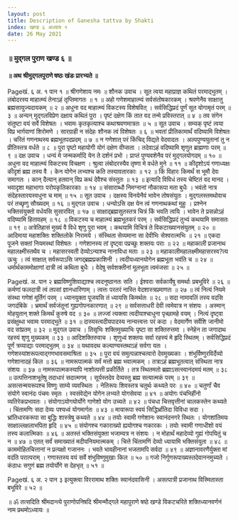 ```yaml
---
layout: post
title: Description of Ganesha tattva by Shakti
index: खण्ड ६ अध्याय १
date: 26 May 2021
---
```


<h3>
 ॥ मुद्गल पुराण खण्ड ६ ॥ 
</h3>

<h4>
 ॥ अथ श्रीमुद्गलपुराणे षष्ठः खंडः प्रारभ्यते ॥
</h4>
Pageखं. ६ अ. १ पान १
 ॥ श्रीगणेशाय नमः ॥
शौनक उवाच ।
सूत त्वया महाप्राज्ञ कथितं परमाद्भुतम् ।
लंबोदरस्य माहात्म्यं तेनाऽहं तृप्तिमागतः ॥ १ ॥
अहो गणेशमाहात्म्यं सर्वसंतोषकारकम् ।
श्रवणेनैव साक्षात्तु ब्रह्मसायुज्यदायकम् ॥ २ ॥
अधुना वद माहात्म्यं विकटस्य विशेषवित् ।
सर्वसिद्धिप्रदं पूर्णं सूत योगामृतं परम् ॥ ३ ॥
अन्यन् मुद्गलविप्रेण दक्षाय कथितं पुरा ।
पृष्टं दक्षेण किं तात वद तन्मे प्रविस्तरात् ॥ ४ ॥
तव संगेन संतुष्टा वयं सर्वे विशेषतः ।
भवामः कृतकृत्याश्च कथाश्रवणमात्रतः ॥ ५ ॥
सूत उवाच ।
सम्यक् पृष्टं त्वया विप्र भार्गवाणां शिरोमणे ।
सारग्राही न संदेहः शौनक त्वं विशेषतः ॥ ६ ॥
भवतां प्रीतिकामार्थं वदिष्यामि विशेषतः ।
चरितं गणनाथस्य ब्रह्मभूतपदप्रदम् ॥ ७ ॥
न गणेशात् परं किंचिद् विद्यते वेदवादतः ।
अल्पपुण्ययुतानां तु न प्रीतिस्तत्र वर्धते ॥ ८ ॥
पुरा पृष्टो महायोगी योगं दक्षेण वीप्सता ।
तदेवाऽहं वदिष्यामि शृणुत ब्राह्मणाः परम् ॥ ९ ॥
दक्ष उवाच ।
धन्यं मे जन्मकर्मादि येन ते दर्शनं प्रभो ।
प्राप्तं पुण्यवशेनैव परं मुद्गलयोगदम् ॥ १० ॥
अधुना वद माहात्म्यं विकटस्य विचक्षण ।
श्रुत्वा लंबोदरस्यैव तृष्णा मे वर्धते मुने ॥ ११ ॥
कीदृशोऽयं गणाध्यक्षः कीदृशं ब्रह्म तस्य वै ।
केन योगेन लभ्यश्च कति तस्यावतारकाः ॥ १२ ॥
किं विहारः किमर्थं स भूमौ देवः समागतः ।
कान् दैत्यान् हतवान् विप्र कथं देवैश्च संस्तुतः ॥ १३ ॥
इत्यादि विविधं तस्य चेष्टितं वद मानद ।
भवादृशा महाभागाः परोपकृतिकारकाः ॥ १४ ॥
संसाराब्धौ निमग्नानां नौकारूपा मता बुधैः ।
भवंतो नात्र संदेहस्तारयस्वधुना च माम् ॥ १५ ॥
सूत उवाच ।
दक्षस्य विनयेनैवं भावेन तोषसंयुतः ।
मुद्गलस्तमथोवाच परं तच्छृणु सौख्यदम् ॥ १६ ॥
मुद्गल उवाच ।
धन्योऽसि दक्ष येन त्वं गणनाथकथां मुहुः ।
प्रश्नेन भक्तिसंयुक्तो वर्धयसि सुसारवित् ॥ १७ ॥
साक्षाद्ब्रह्मसुतस्तत्र चित्रं किं भवति त्वयि ।
भावेन ते प्रसन्नोऽहं वदिष्यामि हितावहम् ॥ १८ ॥
विकटस्य च माहात्म्यं ब्रह्मभूतकरं परम् ।
सर्वसिद्धिप्रदं तुभ्यं कथयामि समासतः ॥ १९ ॥
अत्रेतिहासं मुख्यं वै विधे शृणु पुरा भवम् ।
कथयामि विचित्रं ते विकटाख्यानसंयुतम् ॥ २० ॥
आदिमाया महाशक्तिः शक्तिलोके निरामये ।
संस्थिता सेव्यमाना सा देवीभिः सेश्वरात्मभिः ॥ २१ ॥
एकदा पूजने सक्तां नियमस्थां विशेषतः ।
गणेशानस्य तां दृष्ट्वा पप्रच्छुः शक्तयः पराः ॥ २२ ॥
महाकाली प्रजानाथ महालक्ष्मीस्तथैव च ।
महासरस्वती देव्योऽन्याश्च नानाविधा मताः ॥ २३ ॥
महाकालीमहालक्ष्मीमहासरस्व?त्य ऊचुः ।
त्वं साक्षात् सर्वरूपाऽसि जगद्ब्रह्मप्रकाशिनी ।
त्वदीयध्यानयोगेन ब्रह्मभूता भवंति च ॥ २४ ॥
धर्मार्थकाममोक्षाणां दात्री त्वं कथिता बुधैः ।
वेदेषु सर्वशक्तीनां मूलभूता त्वमंजसा ॥ २५ ॥

Pageखं. अ. पान २
ब्रह्मविष्णुशिवाद्याश्च त्वदनुष्ठानतः सति ।
ईश्वराः सर्वकार्येषु समर्थाः प्रबभूविरे ॥ २६ ॥
कर्मणां फलदात्री त्वं तपसां ज्ञानधारिणाम् ।
त्वत्तः परतरं नास्ति वेदशास्त्रप्रमाणतः ॥ २७ ॥
त्वं नित्यं नियमे संस्था गणेशं मूर्तिगं परम् ।
ध्यानयुक्ता पूजयसि तं ध्यायसि किमर्थतः ॥ २८ ॥
सदा नामावलिं तस्य वदसि जगदंबिके ।
भ्रमार्थं सर्वजंतूनां गुह्यगोपनकारणात् ॥ २९ ॥
सर्वसत्ताधरी देवी त्वमेवात्र न संशयः ।
अस्मान् मोहयुतान् शक्ते किमर्थं कुरुषे वद ॥ ३० ॥
लज्जां त्यक्त्वा त्वदीयाश्चाधुना पृच्छामहे वयम् ।
नित्यं दृष्ट्वा प्रसंक्षुब्धा भवामः परमाद्भुते ॥ ३१ ॥
दास्यस्त्वदीयपादस्य नान्यत्त्वत्तः परं कदा ।
वेदमार्गेण सर्वेशि जानीमो वद सांप्रतम् ॥ ३२ ॥
मुद्गल उवाच ।
तिसृभिः शक्तिमुख्याभिः पृष्टा सा शक्तिरुत्तमा ।
स्नेहेन ता जगादाथ रहस्यं शृणु मुख्यकम् ॥ ३३ ॥
आदिशक्तिरुवाच ।
शृणुध्वं शक्तयः सर्वा रहस्यं मे हृदि स्थितम् ।
सर्वसिद्धिप्रदं पूर्णं त्रय्याद्याः परमाद्भुतम् ॥ ३४ ॥
यथावदथ कल्याण्यस्तथाऽहं सर्वगा यतः ।
गणेशस्यांशरूपत्वाद्गणभावसमाश्रिता ॥ ३५ ॥
पुरा वयं समुत्पन्नाश्चत्वारो देवमुख्यकाः ।
शंभुर्विष्णुरविर्देव्यो गणेशानादहं किल ॥ ३६ ॥
नामरूपात्मकं सर्वं मत्तो ब्रह्म भवात्मकम् ।
तत्राऽहं ब्रह्मभूतत्वात् संस्थिता नात्र संशयः ॥ ३७ ॥
नामरूपात्मकस्यापि नाशोत्पत्ती प्रकीर्तिते ।
तत्र स्थितमतो ब्रह्माऽसत्स्वानंदमयं मतम् ॥ ३८ ॥
उत्पत्तिनाशभूतेषु तदाधारं सदात्मगम् ।
सूर्यस्तदेव देव्यस्तु ब्रह्म सत्यात्मकं परम् ॥ ३९ ॥
असत्सन्मयरूपश्च विष्णुः साम्ये व्यवस्थितः ।
नेतिरूपः शिवस्तत्र चतुर्थः कथ्यते परः ॥ ४० ॥
चतुर्णां चैव संयोगे स्वानंदः पंचमः स्मृतः ।
स्वसंवेद्येन योगेन लभ्यते योगसेवया ॥ ४१ ॥
अयोगः पंचभिर्हीनो व्यतिरेकप्रभावतः ।
संयोगाऽयोगयोर्योगे गाणेशो योग उच्यते ॥ ४२ ॥
पंचधा चित्तवृत्तीनां चालकस्तेन कथ्यते ।
चिंतामणिः सदा देव्यः पश्यध्वं योगमार्गतः ॥ ४३ ॥
मायारूपा स्वयं सिद्धिर्भ्रांतिदा विविधा सदा ।
भ्रांतिधारकरूपा सा बुद्धिः शास्त्रेषु कथ्यते ॥ ४४ ॥
तयोः स्वामी गणेशानः स्वानंदनगरे स्थितः ।
योगशांतिमयः साक्षाल्लक्षलाभपिता हृदि ॥ ४५ ॥
संयोगश्च गकाराख्यो ह्ययोगश्च णकारकः ।
तयोः स्वामी गणाधीशो वयं तस्य कलात्मिकाः ॥ ४६ ॥
अतस्तं भक्तिसंयुक्ता भजाम्यत्र न संशयः ।
न मोहार्थं महादेव्यो गुह्यं गोपयितुं च न ॥ ४७ ॥
एतत् सर्वं समाख्यातं मदीयनियमात्मकम् ।
चित्ते चिंतामणिं देव्यो ध्यायामि भक्तिसंयुता ॥ ४८ ॥
काममोहितचित्तानां न प्रत्यक्षो गजाननः ।
भवते भावहीनानां भजतामपि सर्वदा ॥ ४९ ॥
अज्ञानावरणैर्युक्ता मां वदंति परात्पराम् ।
गणास्तस्य वयं सर्वे शंभुविष्णुमुखाः किल ॥ ५० ॥
गजो निर्गुणरूपाख्यस्तदेवाननमुच्यते ।
कंठाधः सगुणं ब्रह्म तयोर्योगे स देहभृत् ॥ ५१ ॥

Pageखं. ६ अ. २ पान ३
इत्युक्त्वा विररामाथ शक्तिः स्वानंदवासिनी ।
असत्पात्री प्रजानाथ विस्मितास्ता बभूविरे ॥ ५२ ॥

 ॥ ॐ तत्सदिति श्रीमदान्त्ये पुराणोपनिषदि श्रीमन्मौद्गले महापुराणे
    षष्ठे खण्डे विकटचरिते शक्तिध्यानवर्णनं नाम प्रथमोऽध्यायः ॥
